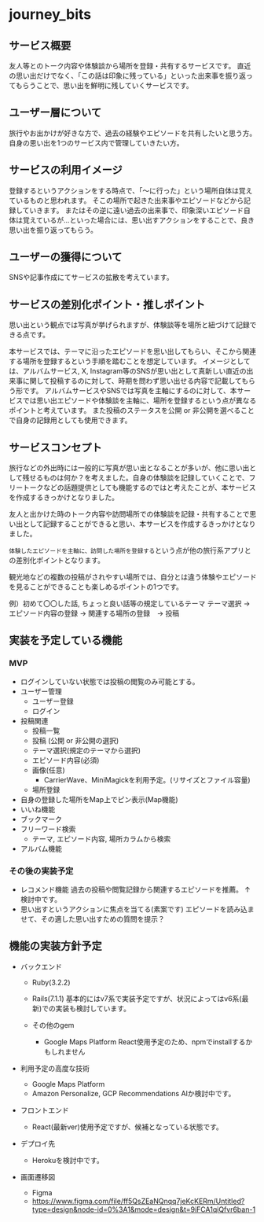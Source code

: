 # journey_bits

## サービス概要
友人等とのトーク内容や体験談から場所を登録・共有するサービスです。
直近の思い出だけでなく、「この話は印象に残っている」といった出来事を振り返ってもらうことで、思い出を鮮明に残していくサービスです。

## ユーザー層について
旅行やお出かけが好きな方で、過去の経験やエピソードを共有したいと思う方。
自身の思い出を1つのサービス内で管理していきたい方。

## サービスの利用イメージ
登録するというアクションをする時点で、「〜に行った」という場所自体は覚えているものと思われます。
そこの場所で起きた出来事やエピソードなどから記録していきます。
またはその逆に遠い過去の出来事で、印象深いエピソード自体は覚えているが...といった場合には、思い出すアクションをすることで、良き思い出を振り返ってもらう。

## ユーザーの獲得について
SNSや記事作成にてサービスの拡散を考えています。

## サービスの差別化ポイント・推しポイント
思い出という観点では写真が挙げられますが、体験談等を場所と紐づけて記録できる点です。

本サービスでは、テーマに沿ったエピソードを思い出してもらい、そこから関連する場所を登録するという手順を踏むことを想定しています。
イメージとしては、アルバムサービス, X, Instagram等のSNSが思い出として真新しい直近の出来事に関して投稿するのに対して、時期を問わず思い出せる内容で記載してもらう形です。
アルバムサービスやSNSでは写真を主軸にするのに対して、本サービスでは思い出エピソードや体験談を主軸に、場所を登録するという点が異なるポイントと考えています。
また投稿のステータスを公開 or 非公開を選べることで自身の記録用としても使用できます。

## サービスコンセプト
旅行などの外出時には一般的に写真が思い出となることが多いが、他に思い出として残せるものは何か？を考えました。自身の体験談を記録していくことで、フリートークなどの話題提供としても機能するのではと考えたことが、本サービスを作成するきっかけとなりました。

友人と出かけた時のトーク内容や訪問場所での体験談を記録・共有することで思い出として記録することができると思い、本サービスを作成するきっかけとなりました。

``体験したエピソードを主軸に、訪問した場所を登録する``という点が他の旅行系アプリとの差別化ポイントとなります。

観光地などの複数の投稿がされやすい場所では、自分とは違う体験やエピソードを見ることができることも楽しめるポイントの1つです。

例）初めて〇〇した話, ちょっと良い話等の規定しているテーマ
  テーマ選択 → エピソード内容の登録 → 関連する場所の登録　→ 投稿


## 実装を予定している機能
### MVP
* ログインしていない状態では投稿の閲覧のみ可能とする。
* ユーザー管理
  * ユーザー登録
  * ログイン
* 投稿関連
  * 投稿一覧
  * 投稿 (公開 or 非公開の選択)
  * テーマ選択(規定のテーマから選択)
  * エピソード内容(必須)
  * 画像(任意)
    * CarrierWave、MiniMagickを利用予定。(リサイズとファイル容量)
  * 場所登録
* 自身の登録した場所をMap上でピン表示(Map機能)
* いいね機能
* ブックマーク
* フリーワード検索
  * テーマ, エピソード内容, 場所カラムから検索
* アルバム機能


### その後の実装予定
* レコメンド機能
  過去の投稿や閲覧記録から関連するエピソードを推薦。
  ↑検討中です。
* 思い出すというアクションに焦点を当てる(素案です)
  エピソードを読み込ませて、その適した思い出すための質問を提示？

## 機能の実装方針予定
* バックエンド
  * Ruby(3.2.2)
  * Rails(7.1.1)
      基本的にはv7系で実装予定ですが、状況によってはv6系(最新)での実装も検討しています。

  * その他のgem
    * Google Maps Platform
      React使用予定のため、npmでinstallするかもしれません

* 利用予定の高度な技術
  * Google Maps Platform
  * Amazon Personalize, GCP Recommendations AIか検討中です。

* フロントエンド
  * React(最新ver)使用予定ですが、候補となっている状態です。

* デプロイ先
  * Herokuを検討中です。

* 画面遷移図
  * Figma
  * https://www.figma.com/file/ff5QsZEaNQnqq7jeKcKERm/Untitled?type=design&node-id=0%3A1&mode=design&t=9iFCA1qiQfvr6ban-1